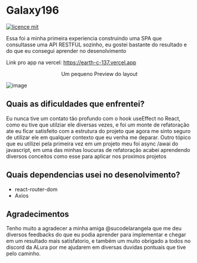 # Galaxy196

[![licence mit](https://img.shields.io/badge/licence-MIT-blue.svg)](./LICENSE)

Essa foi a minha primeira experiencia construindo uma SPA que consultasse uma API RESTFUL sozinho, eu gostei bastante do resultado e do que eu consegui aprender no desenolvimento

Link pro app na vercel: https://earth-c-137.vercel.app

<p align="center">
Um pequeno Preview do layout
</p>

![image](https://user-images.githubusercontent.com/103132957/234320404-fa5736fb-ff29-4e96-80ad-2b5378b206d1.png)

## Quais as dificuldades que enfrentei?

Eu nunca tive um contato tão profundo com o hook useEffect no React, como eu tive que utilziar ele diversas vezes, e foi um monte de refatoração ate eu ficar satisfeito com a estrutura do projeto que agora me sinto seguro de utilizar ele em qualquer contexto que eu venha me deparar. Outro tópico que eu utilizei pela primeira vez em um projeto meu foi async /awai do javascript, em uma das minhas loucuras de refatoração acabei aprendendo diversos conceitos como esse para aplicar nos proximos projetos

## Quais dependencias usei no desenolvimento?

<ul>
  <li>react-router-dom</li>
  <li>Axios</li>
</ul>
       
## Agradecimentos

Tenho muito a agradecer a minha amiga @sucodelarangela que me deu diversos feedbacks do que eu podia aprender para implementar e chegar em um resultado mais satisfatorio, e também um muito obrigado a todos no discord da ALura por me ajudarem em diversas duvidas pontuais que tive pelo caminho.
